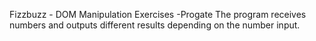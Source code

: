 Fizzbuzz - DOM Manipulation Exercises -Progate
The program receives numbers and outputs different results depending on the number input.
